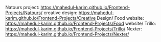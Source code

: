 Natours project: https://mahedul-karim.github.io/Frontend-Projects/Natours/
creative design: https://mahedul-karim.github.io/Frontend-Projects/Creative Design/
Food website: https://mahedul-karim.github.io/Frontend-Projects/Food website/
Trillo: https://mahedul-karim.github.io/Frontend-Projects/Trillo/
Nexter: https://mahedul-karim.github.io/Frontend-Projects/Nexter/
